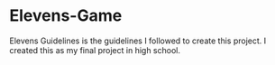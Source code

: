 # Elevens-Game

Elevens Guidelines is the guidelines I followed to create this project.
I created this as my final project in high school.

